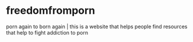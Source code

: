 # freedomfromporn
porn again to born again | this is a website that helps people find resources that help to fight addiction to porn
